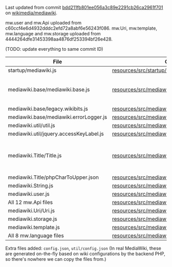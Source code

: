 
Last updated from commit [bdd211fb801ee056a3c89e2291cb26ca2961f701](https://github.com/wikimedia/mediawiki/tree/bdd211fb801ee056a3c89e2291cb26ca2961f701) on [wikimedia/mediawiki](https://github.com/wikimedia/mediawiki).

mw.user and mw.Api uploaded from c60ccf4e6d4932dddc2efd72a8abf6e56243f086. mw.Uri, mw.template, mw.language and mw.storage uploaded from 4444264dfe31453398aa4876df253394bf26e428.

(TODO: update everything to same commit ID)

| File         | Original file | Patches  | 
|--------------|---------------|----------|
| startup/mediawiki.js |  [resources/src/startup/mediawiki.js] | None |
| mediawiki.base/mediawiki.base.js | [resources/src/mediawiki.base/mediawiki.base.js] | Removed the last few lines: `while ( queue[ 0 ] ) { window.RLQ.push( queue.shift() ); }` 
| mediawiki.base/legacy.wikibits.js | [resources/src/mediawiki.base/legacy.wikibits.js] | None
| mediawiki.base/mediawiki.errorLogger.js | [resources/src/mediawiki.base/mediawiki.errorLogger.js] | None
| mediawiki.util/util.js | [resources/src/mediawiki.util/util.js] | None |
| mediawiki.util/jquery.accessKeyLabel.js | [resources/src/mediawiki.util/jquery.accessKeyLabel.js] | None |
| mediawiki.Title/Title.js| [resources/src/mediawiki.Title/Title.js] | Changed import `require( 'mediawiki.String' )` to `require( '../mediawiki.String' )` |
| mediawiki.Title/phpCharToUpper.json | [resources/src/mediawiki.Title/phpCharToUpper.json] | None |
| mediawiki.String.js | [resources/src/mediawiki.String.js]  | None |
| mediawiki.user.js | [resources/src/mediawiki.user.js] | None
| All 12 mw.Api files | [resources/src/mediawiki.api] | None 
| mediawiki.Uri/Uri.js | [resources/src/mediawiki.Uri/Uri.js] | None 
| mediawiki.storage.js | [resources/src/mediawiki.storage.js] | None
| mediawiki.template.js | [resources/src/mediawiki.template.js] | None
| All 8 mw.language files | [resources/src/mediawiki.language] | None

Extra files added: `config.json`, `util/config.json` (In real MediaWiki, these are generated on-the-fly based on wiki configurations by the backend PHP, so there's nowhere we can copy the files from.)

[resources/src/startup/mediawiki.js]: https://github.com/wikimedia/mediawiki/blob/master/resources/src/startup/mediawiki.js
[resources/src/mediawiki.base/mediawiki.base.js]: https://github.com/wikimedia/mediawiki/blob/master/resources/src/mediawiki.base/mediawiki.base.js
[resources/src/mediawiki.base/legacy.wikibits.js]: https://github.com/wikimedia/mediawiki/blob/master/resources/src/mediawiki.base/legacy.wikibits.js
[resources/src/mediawiki.base/mediawiki.errorLogger.js]: https://github.com/wikimedia/mediawiki/blob/master/resources/src/mediawiki.base/mediawiki.errorLogger.js
[resources/src/mediawiki.util/util.js]: https://github.com/wikimedia/mediawiki/blob/master/resources/src/mediawiki.util/util.js
[resources/src/mediawiki.util/jquery.accessKeyLabel.js]: https://github.com/wikimedia/mediawiki/blob/master/resources/src/mediawiki.util/jquery.accessKeyLabel.js
[resources/src/mediawiki.Title/Title.js]: https://github.com/wikimedia/mediawiki/blob/master/resources/src/mediawiki.Title/Title.js
[resources/src/mediawiki.Title/phpCharToUpper.json]: https://github.com/wikimedia/mediawiki/blob/master/resources/src/mediawiki.Title/phpCharToUpper.json
[resources/src/mediawiki.String.js]: https://github.com/wikimedia/mediawiki/blob/master/resources/src/mediawiki.String.js
[resources/src/mediawiki.user.js]: https://github.com/wikimedia/mediawiki/tree/master/resources/src/mediawiki.user.js
[resources/src/mediawiki.api]: https://github.com/wikimedia/mediawiki/tree/master/resources/src/mediawiki.api
[resources/src/mediawiki.Uri/Uri.js]: https://github.com/wikimedia/mediawiki/blob/master/resources/src/mediawiki.Uri/Uri.js
[resources/src/mediawiki.storage.js]: https://github.com/wikimedia/mediawiki/tree/master/resources/src/mediawiki.storage.js
[resources/src/mediawiki.template.js]: https://github.com/wikimedia/mediawiki/blob/master/resources/src/mediawiki.template.js
[resources/src/mediawiki.language]: https://github.com/wikimedia/mediawiki/tree/master/resources/src/mediawiki.language